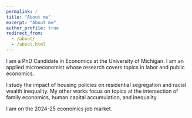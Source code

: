 ```yaml
---
permalink: /
title: "About me"
excerpt: "About me"
author_profile: true
redirect_from: 
  - /about/
  - /about.html
---
```


I am a PhD Candidate in Economics at the University of Michigan. I am an applied microeconomist whose research covers topics in labor and public economics. 

I study the impact of housing policies on residential segregation and racial wealth inequality. My other works focus on topics at the intersection of family economics, human capital accumulation, and inequality.

I am on the 2024-25 economics job market. 